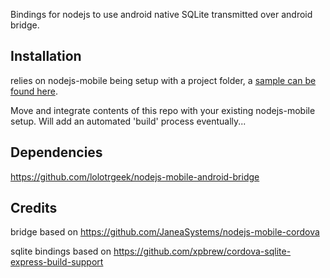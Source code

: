 Bindings for nodejs to use android native SQLite transmitted over android bridge.

## Installation
relies on nodejs-mobile being setup with a project folder, a [sample can be found here](https://github.com/JaneaSystems/nodejs-mobile-samples/tree/master/android/native-gradle-node-folder).


Move and integrate contents of this repo with your existing 
nodejs-mobile setup. Will add an automated 'build' process eventually...

## Dependencies
https://github.com/lolotrgeek/nodejs-mobile-android-bridge

## Credits
bridge based on https://github.com/JaneaSystems/nodejs-mobile-cordova

sqlite bindings based on https://github.com/xpbrew/cordova-sqlite-express-build-support